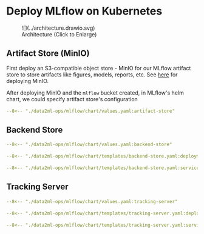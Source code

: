 # Deploy MLflow on Kubernetes

<figure markdown="span">
    ![](../architecture.drawio.svg)
  <figcaption>Architecture (Click to Enlarge)</figcaption>
</figure>


## Artifact Store (MinIO)

First deploy an S3-compatible object store - MinIO for our MLflow artifact store to store artifacts like figures, models, reports, etc. See [here](../minio/deployment.md) for deploying MinIO.

After deploying MinIO and the `mlflow` bucket created, in MLflow's helm chart, we could specify artifact store's configuration

```yaml linenums="1" title="values.yaml"
--8<-- "./data2ml-ops/mlflow/chart/values.yaml:artifact-store"
```

## Backend Store

```yaml linenums="1" title="values.yaml"
--8<-- "./data2ml-ops/mlflow/chart/values.yaml:backend-store"
```

```yaml linenums="1" title="backend-store.yaml"
--8<-- "./data2ml-ops/mlflow/chart/templates/backend-store.yaml:deployment"
```

```yaml linenums="1" title="backend-store.yaml"
--8<-- "./data2ml-ops/mlflow/chart/templates/backend-store.yaml:service"
```

## Tracking Server

```yaml linenums="1" title="values.yaml"
--8<-- "./data2ml-ops/mlflow/chart/values.yaml:tracking-server"
```

```yaml linenums="1" title="tracking-server.yaml"
--8<-- "./data2ml-ops/mlflow/chart/templates/tracking-server.yaml:deployment"
```

```yaml linenums="1" title="tracking-server.yaml"
--8<-- "./data2ml-ops/mlflow/chart/templates/tracking-server.yaml:service"
```

